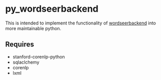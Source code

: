 py_wordseerbackend
==================

This is intended to implement the functionality of
[wordseerbackend](https://bitbucket.org/silverasm/wordseerbackend/overview) into 
more maintainable python.

Requires
--------
* stanford-corenlp-python
* sqlaclchemy
* corenlp
* lxml
